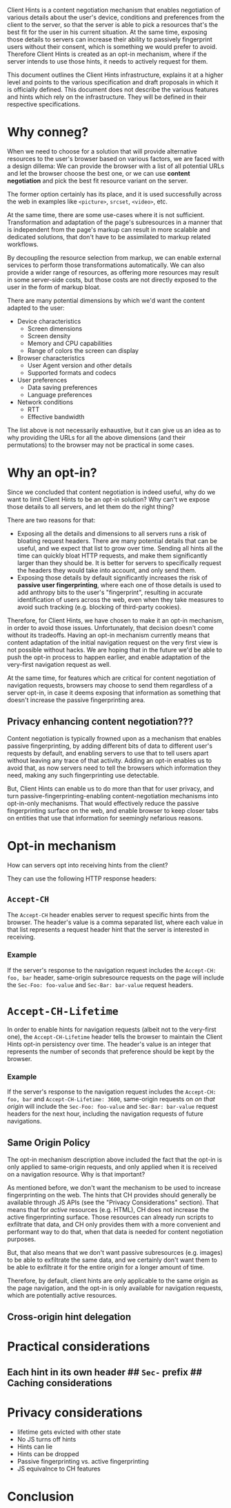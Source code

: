 Client Hints is a content negotiation mechanism that enables negotiation of
various details about the user's device, conditions and preferences from the
client to the server, so that the server is able to pick a resources that's the
best fit for the user in his current situation.  At the same time, exposing
those details to servers can increase their ability to passively fingerprint
users without their consent, which is something we would prefer to avoid.
Therefore Client Hints is created as an opt-in mechanism, where if the server
intends to use those hints, it needs to actively request for them.

This document outlines the Client Hints infrastructure, explains it at a higher
level and points to the various specification and draft proposals in which it
is officially defined.  This document does not describe the various features
and hints which rely on the infrastructure. They will be defined in their
respective specifications.

# Why conneg?

When we need to choose for a solution that will provide alternative resources
to the user's browser based on various factors, we are faced with a design
dillema: We can provide the browser with a list of all potential URLs and let
the browser choose the best one, or we can use **content negotiation** and pick
the best fit resource variant on the server.

The former option certainly has its place, and it is used successfully across
the web in examples like `<picture>`, `srcset`, `<video>`, etc.

At the same time, there are some use-cases where it is not sufficient.
Transformation and adaptation of the page's subresources in a manner that is
independent from the page's markup can result in more scalable and dedicated
solutions, that don't have to be assimilated to markup related workflows. 

By decoupling the resource selection from markup, we can enable external
services to perform those transformations automatically. We can also provide a
wider range of resources, as offering more resources may result in some
server-side costs, but those costs are not directly exposed to the user in the
form of markup bloat.

There are many potential dimensions by which we'd want the content adapted to
the user:

* Device characteristics 
   - Screen dimensions
   - Screen density
   - Memory and CPU capabilities
   - Range of colors the screen can display 
* Browser characteristics
   - User Agent version and other details
   - Supported formats and codecs
* User preferences
   - Data saving preferences
   - Language preferences
* Network conditions
   - RTT
   - Effective bandwidth

The list above is not necessarily exhaustive, but it can give us an idea as to
why providing the URLs for all the above dimensions (and their permutations) to
the browser may not be practical in some cases.

# Why an opt-in?

Since we concluded that content negotiation is indeed useful, why do we want to
limit Client Hints to be an opt-in solution? Why can't we expose those details
to all servers, and let them do the right thing?

There are two reasons for that:
* Exposing all the details and dimensions to all servers runs a risk of
  bloating request headers. There are many potential details that can be
  useful, and we expect that list to grow over time.  Sending all hints all the
  time can quickly bloat HTTP requests, and make them significantly larger than
  they should be. It is better for servers to specifically request the headers
  they would take into account, and only send them.
* Exposing those details by default significantly increases the risk of
  **passive user fingerprinting**, where each one of those details is used to
  add anthropy bits to the user's "fingerprint", resulting in accurate
  identification of users across the web, even when they take measures to avoid
  such tracking (e.g. blocking of third-party cookies).

Therefore, for Client Hints, we have chosen to make it an opt-in mechanism, in
order to avoid those issues.  Unfortunately, that decision doesn't come without
its tradeoffs. Having an opt-in mechanism currently means that content
adaptation of the initial navigation request on the very first view is not
possible without hacks. We are hoping that in the future we'd be able to push
the opt-in process to happen earlier, and enable adaptation of the very-first
navigation request as well.

At the same time, for features which are critical for content negotiation of
navigation requests, browsers may choose to send them regardless of a server
opt-in, in case it deems exposing that information as something that doesn't
increase the passive fingerprinting area.

## Privacy enhancing content negotiation???

Content negotiation is typically frowned upon as a mechanism that enables
passive fingerprinting, by adding different bits of data to different user's
requests by default, and enabling servers to use that to tell users apart
without leaving any trace of that activity.  Adding an opt-in enables us to
avoid that, as now servers need to tell the browsers which information they
need, making any such fingerprinting use detectable.

But, Client Hints can enable us to do more than that for user privacy, and turn
passive-fingerprinting-enabling content-negotiation mechanisms into opt-in-only
mechanisms.  That would effectively reduce the passive fingerprinting surface
on the web, and enable browser to keep closer tabs on entities that use that
information for seemingly nefarious reasons.

# Opt-in mechanism

How can servers opt into receiving hints from the client?

They can use the following HTTP response headers:

## `Accept-CH`

The `Accept-CH` header enables server to request specific hints from the
browser. The header's value is a comma separated list, where each value in that
list represents a request header hint that the server is interested in
receiving.

### Example

If the server's response to the navigation request includes the `Accept-CH:
foo, bar` header, same-origin subresource requests on the page will include the
`Sec-Foo: foo-value` and `Sec-Bar: bar-value` request headers.

# `Accept-CH-Lifetime`

In order to enable hints for navigation requests (albeit not to the very-first
one), the `Accept-CH-Lifetime` header tells the browser to maintain the Client
Hints opt-in persistency over time.  The header's value is an integer that
represents the number of seconds that preference should be kept by the browser.

### Example

If the server's response to the navigation request includes the `Accept-CH:
foo, bar` and `Accept-CH-Lifetime: 3600`, same-origin requests on *on that
origin* will include the `Sec-Foo: foo-value` and `Sec-Bar: bar-value` request
headers for the next hour, including the navigation requests of future
navigations.

## Same Origin Policy

The opt-in mechanism description above included the fact that the opt-in is
only applied to same-origin requests, and only applied when it is received on a
navigation resource. Why is that important?

As mentioned before, we don't want the mechanism to be used to increase
fingerprinting on the web.  The hints that CH provides should generally be
available through JS APIs (see the "Privacy Considerations" section).  That
means that for *active* resources (e.g. HTML), CH does not increase the active
fingerprinting surface. Those resources can already run scripts to exfiltrate
that data, and CH only provides them with a more convenient and performant way
to do that, when that data is needed for content negotiation purposes.

But, that also means that we don't want passive subresources (e.g. images) to
be able to exfiltrate the same data, and we certainly don't want them to be
able to exfiltrate it for the entire origin for a longer amount of time.

Therefore, by default, client hints are only applicable to the same origin as
the page navigation, and the opt-in is only available for navigation requests,
which are potentially active resources.

## Cross-origin hint delegation

# Practical considerations

## Each hint in its own header ## `Sec-` prefix ## Caching considerations

# Privacy considerations

* lifetime gets evicted with other state
* No JS turns off hints
* Hints can lie
* Hints can be dropped
* Passive fingerprinting vs. active fingerprinting
* JS equivalnce to CH features

# Conclusion
